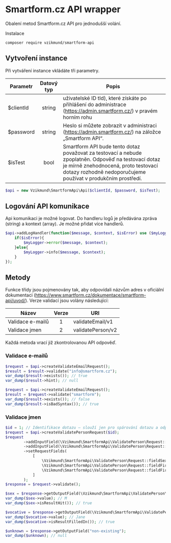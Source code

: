 # Smartform.cz API wrapper

Obalení metod Smartform.cz API pro jednodušší volání.

Instalace

```
composer require vzikmund/smartform-api
```

## Vytvoření instance

Při vytváření instance vkládáte tři parametry.

| Parametr  | Datový typ | Popis |
|-----------|:----------:|------|
| $clientId |   string   | uživatelské ID tId), které získáte po přihlášení do administrace (https://admin.smartform.cz/) v pravém horním rohu |
| $password |   string   |  Heslo si můžete zobrazit v administraci (https://admin.smartform.cz/) na záložce „Smartform API“. |
| $isTest         |    bool    |   Smartform API bude tento dotaz považovat za testovací a nebude zpoplatněn. Odpověď na testovací dotaz je mírně znehodnocená, proto testovací dotazy rozhodně nedoporučujeme používat v produkčním prostředí. |

```php
$api = new Vzikmund\SmartformApi\Api($clientId, $password, $isTest);
```

## Logování API komunikace

Api komunikaci je možné logovat. Do handleru logů je předávána zpráva (string) a kontext (array). Je možné přidat více
handlerů.

```php
$api->addLogHandler(function($message, $context, $isError) use ($myLogger){
    if($isError){
        $myLogger->error($message, $context);
    }else{
        $myLogger->info($message, $context);
    }
});
```

## Metody

Funkce třídy jsou pojmenovány tak, aby odpovídali názvům adres v oficiální
dokumentaci (https://www.smartform.cz/dokumentace/smartform-api/uvod/). Verze validací jsou volány následující:

| Název            | Verze |     URI |
|------------------|:-----:|------|
| Validace e-mailů |   1   | validateEmail/v1 |
| Validace jmen    |   2   |        validatePerson/v2          |

Každá metoda vrací již zkontrolovanou API odpověď.

### Validace e-mailů

```php
$request = $api->createValidateEmailRequest();
$result = $result->validate("info@smartform.cz");
var_dump($result->exists()); // true
var_dump($result->hint); // null
```

```php
$request = $api->createValidateEmailRequest();
$result = $request->validate("smartform");
var_dump($result->exists()); // false
var_dump($result->isBadSyntax()); // true
```

### Validace jmen

```php
$id = 1; // Identifikace dotazu – slouží jen pro spárování dotazu a odpovědi. Pro validaci není důležité.
$request = $api->createValidatePersonRequest($id);
$request
        ->addInputField(\Vzikmund\SmartformApi\ValidatePerson\Request::fieldFirstname, "Jan")
        ->addInputField(\Vzikmund\SmartformApi\ValidatePerson\Request::fieldLastname, "Novák")
        ->setRequestFields(
            [
                \Vzikmund\SmartformApi\ValidatePerson\Request::fieldSex,
                \Vzikmund\SmartformApi\ValidatePerson\Request::fieldFirstname,
                \Vzikmund\SmartformApi\ValidatePerson\Request::fieldFirstnameVocative,
            ]
        );
$response = $request->validate();

$sex = $response->getOutputField(\Vzikmund\SmartformApi\ValidatePerson\Request::fieldSex);
var_dump($sex->value); // M
var_dump($sex->isResultHit()); // true

$vocative = $response->getOutputField(\Vzikmund\SmartformApi\ValidatePerson\Request::fieldFirstnameVocative);
var_dump($vocative->value); // Jane
var_dump($vocative->isResultFilledIn()); // true

$unknown = $response->getOutputField("non-existing");
var_dump($unknown); // null
```